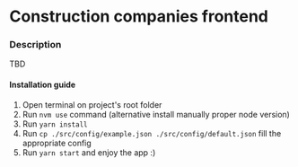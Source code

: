 # Construction companies frontend

### Description
TBD

#### Installation guide

1) Open terminal on project's root folder
2) Run `nvm use` command (alternative install manually proper node version)
3) Run `yarn install`
4) Run `cp ./src/config/example.json ./src/config/default.json` fill the appropriate config
5) Run `yarn start` and enjoy the app :)
